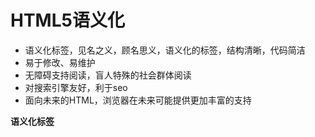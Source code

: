 # HTML5语义化
- 语义化标签，见名之义，顾名思义，语义化的标签，结构清晰，代码简洁
- 易于修改、易维护
- 无障碍支持阅读，盲人特殊的社会群体阅读
- 对搜索引擎友好，利于seo
- 面向未来的HTML，浏览器在未来可能提供更加丰富的支持

**语义化标签**
<header><footer><nav><aside><article><address><section>